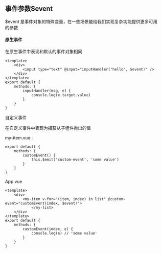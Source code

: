 ## 事件参数$event

$event 是事件对象的特殊变量，在一些场景能给我们实现复杂功能提供更多可用的参数

#### 原生事件

在原生事件中表现和默认的事件对象相同

```
<template>
    <div>
        <input type="text" @input="inputHandler('hello', $event)" />
    </div>
</template>
export default {
    methods: {
        inputHandler(msg, e) {
            console.log(e.target.value)
        }
    }
}
```

自定义事件

在自定义事件中表现为捕获从子组件抛出的值

my-item.vue :

```
export default {
    methods: {
        customEvent() {
            this.$emit('custom-event', 'some value')
        }
    }
}
```

App.vue

```
<template>
    <div>
        <my-item v-for="(item, index) in list" @custom-event="customEvent(index, $event)">
            </my-list>
    </div>
</template>
export default {
    methods: {
        customEvent(index, e) {
            console.log(e) // 'some value'
        }
    }
}
```





